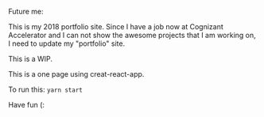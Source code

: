Future me:

This is my 2018 portfolio site. Since I have a job now at Cognizant Accelerator and I can not show the awesome projects that I am working on, I need to update my "portfolio" site.

This is a WIP.

This is a one page using creat-react-app.

To run this:
`yarn start`

Have fun (: 
